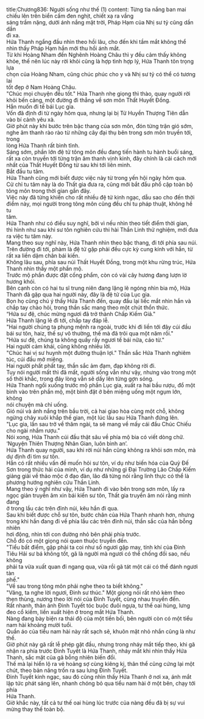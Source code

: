 title:Chương836: Người sống như thế (1)
content:
Từng tia nắng ban mai chiếu lên trên biển cấm đen nghịt, chiết xạ ra vầng<br>sáng trầm nặng, dưới ánh nắng mặt trời, Pháp Hạm của Nhị sư tỷ cũng dần dần<br>đi xa.<br>Hứa Thanh ngẩng đầu nhìn theo hồi lâu, cho đến khi tầm mắt không thể<br>nhìn thấy Pháp Hạm hắn mới thu hồi ánh mắt.<br>Từ khi Hoàng Nham đến Nghênh Hoàng Châu thì y đều cảm thấy không<br>khỏe, thế nên lúc này rời khỏi cũng là hợp tình hợp lý, Hứa Thanh tôn trọng lựa<br>chọn của Hoàng Nham, cũng chúc phúc cho y và Nhị sư tỷ có thể có tương lai<br>tốt đẹp ở Nam Hoàng Châu.<br>"Chúc mọi chuyện đều tốt." Hứa Thanh nhẹ giọng thì thào, quay người rời<br>khỏi bến cảng, một đường đi thẳng về sơn môn Thất Huyết Đồng.<br>Hắn muốn đi tế bái Lục gia.<br>Vốn đã định đi từ ngày hôm qua, nhưng lại bị Tử Huyền Thượng Tiên dẫn<br>vào bí cảnh yêu xà.<br>Giờ phút này khi bước trên bậc thang của sơn môn, đón từng trận gió sớm,<br>nghe âm thanh rào rào từ những cây đại thụ bên trong sơn môn truyền tới, trong<br>lòng Hứa Thanh rất bình tĩnh.<br>Sáng sớm, phần lớn đệ tử tông môn đều đang tiến hành tu hành buổi sáng,<br>rất xa còn truyền tới từng trận âm thanh vịnh kinh, đây chính là cải cách mới<br>nhất của Thất Huyết Đồng từ sau khi tới liên minh.<br>Bắt đầu tu tâm.<br>Hứa Thanh cũng mới biết được việc này từ trong yến hội ngày hôm qua.<br>Cử chỉ tu tâm này là do Thất gia đưa ra, cũng mới bắt đầu phổ cập toàn bộ<br>tông môn trong thời gian gần đây.<br>Việc này đã từng khiến cho rất nhiều đệ tử kinh ngạc, dẫu sao cho đến thời<br>điểm này, mọi người trong tông môn cũng đều chỉ tu pháp thuật, không hề tu<br>tâm.<br>Hứa Thanh như có điều suy nghĩ, bởi vì nếu nhìn theo tiết điểm thời gian,<br>thì hình như sau khi sư tôn nghiên cứu thi hài Thần Linh thử nghiệm, mới đưa<br>ra việc tu tâm này.<br>Mang theo suy nghĩ này, Hứa Thanh nhìn theo bậc thang, đi tới phía sau núi.<br>Trên đường đi tới, phàm là đệ tử gặp phải đều cực kỳ cung kính với hắn, từ<br>rất xa liền dậm chân bái kiến.<br>Không lâu sau, phía sau núi Thất Huyết Đồng, trong một khu rừng trúc, Hứa<br>Thanh nhìn thấy một phần mộ.<br>Trước mộ phần được đặt cống phẩm, còn có vài cây hương đang lượn lờ<br>hương khói.<br>Bên cạnh còn có hai tu sĩ trung niên đang lặng lẽ ngóng nhìn bia mộ, Hứa<br>Thanh đã gặp qua hai người này, đây là đệ tử của Lục gia.<br>Bọn họ cũng chú ý thấy Hứa Thanh đến, quay đầu lại liếc mắt nhìn hắn và<br>chắp tay chào hỏi, trong thần sắc mang theo một chút thổn thức.<br>“Hứa sư đệ, chúc mừng ngươi đã trở thành Chấp Kiếm Giả."<br>Hứa Thanh lặng lẽ đi tới, chắp tay đáp lễ.<br>"Hai người chúng ta phụng mệnh ra ngoài, trước khi đi liền tới đây cúi đầu<br>bái sư tôn, haiz, thế sự vô thường, thế mà đã trôi qua một năm rồi."<br>"Hứa sư đệ, chúng ta không quấy rầy ngươi tế bái nữa, cáo từ."<br>Hai người cảm khái, cũng không nhiều lời.<br>"Chúc hai vị sư huynh một đường thuận lợi." Thần sắc Hứa Thanh nghiêm<br>túc, cúi đầu mở miệng.<br>Hai người phất phất tay, thần sắc ảm đạm, đạp không rời đi.<br>Tuy nói người mất thì đã mất, người sống vẫn như vậy, nhưng vào trong một<br>số thời khắc, trong đáy lòng vẫn sẽ dấy lên từng gợn sóng.<br>Hứa Thanh ngồi xuống trước mộ phần Lục gia, xuất ra hai bầu rượu, đổ một<br>bình vào trên phần mộ, một bình đặt ở bên miệng uống một ngụm lớn, không<br>nói chuyện mà chỉ uống.<br>Gió núi và ánh nắng trên bầu trời, cả hai giao hòa cùng một chỗ, không<br>ngừng chảy xuôi khắp thế gian, một lúc lâu sau Hứa Thanh đứng lên.<br>"Lục gia, lần sau trở về thăm ngài, ta sẽ mang về mấy cái đầu Chúc Chiếu<br>cho ngài nhắm rượu."<br>Nói xong, Hứa Thanh cúi đầu thật sâu về phía mộ bia có viết dòng chữ.<br>‘Nguyện Thiên Thượng Nhân Gian, luôn bình an’.<br>Hứa Thanh quay người, sau khi rời núi hắn cũng không ra khỏi sơn môn, mà<br>dự định đi tìm sư tôn.<br>Hắn có rất nhiều vấn đề muốn hỏi sư tôn, ví dụ như biến hóa của Quỷ Đế<br>Sơn trong thức hải của mình, ví dụ như những gì Đại Trường Lão Chấp Kiếm<br>giảng giải về thảo mộc ở đạo đàn, lão đã từng nói rằng linh thực có thể là<br>phương hướng nghiên cứu Thần Linh.<br>Mang theo ý nghĩ như vậy, Hứa Thanh đi vào bên trong sơn môn, lấy ra<br>ngọc giản truyền âm xin bái kiến sư tôn, Thất gia truyền âm nói rằng mình đang<br>ở trong lầu các trên đỉnh núi, kêu hắn đi qua.<br>Sau khi biết được chỗ sư tôn, bước chân của Hứa Thanh nhanh hơn, nhưng<br>trong khi hắn đang đi về phía lầu các trên đỉnh núi, thần sắc của hắn bỗng nhiên<br>hơi động, nhìn tới con đường nhỏ bên phải phía trước.<br>Chỗ đó có một giọng nói quen thuộc truyền đến.<br>"Tiểu bất điểm, gặp phải ta coi như số ngươi gặp may, tính khí của Đinh<br>Tiêu Hải sư bá không tốt, gã là người mà ngươi có thể chống đối sao, nếu không<br>phải ta vừa xuất quan đi ngang qua, vừa rồi gã tát một cái có thể đánh ngươi tàn<br>phế."<br>"Về sau trong tông môn phải nghe theo ta biết không."<br>"Vâng, ta nghe lời ngươi, Đinh sư thúc." Một giọng nói rất nhỏ kèm theo<br>thẹn thùng, nương theo lời nói của Đinh Tuyết, cùng nhau truyền đến.<br>Rất nhanh, thân ảnh Đinh Tuyết tóc buộc đuôi ngựa, tư thế oai hùng, lưng<br>đeo cổ kiếm, liền xuất hiện ở trong mắt Hứa Thanh.<br>Nàng đang bày biện ra thái độ của một tiền bối, bên người còn có một tiểu<br>nam hài khoảng mười tuổi.<br>Quần áo của tiểu nam hài này rất sạch sẽ, khuôn mặt nhỏ nhắn cũng là như<br>thế.<br>Giờ phút này gã rất lễ phép gật đầu, nhưng trong nháy mắt tiếp theo, khi gã<br>nhận ra phía trước Đinh Tuyết là Hứa Thanh, nháy mắt khi nhìn thấy Hứa<br>Thanh, sắc mặt của gã bỗng nhiên biến đổi.<br>Thế mà lại hiển lộ ra vẻ hoảng sợ cùng kiêng kị, thân thể cũng cứng lại một<br>chút, theo bản năng trốn ra sau lưng Đinh Tuyết.<br>Đinh Tuyết kinh ngạc, sau đó cũng nhìn thấy Hứa Thanh ở nơi xa, ánh mắt<br>lập tức phát sáng lên, nhanh chóng bỏ qua tiểu nam hài ở một bên, chạy tới phía<br>Hứa Thanh.<br>Giờ khắc này, tất cả tư thế oai hùng lúc trước của nàng đều đã bị sự vui<br>mừng thay thế toàn bộ.